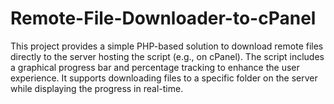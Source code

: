 # Remote-File-Downloader-to-cPanel
This project provides a simple PHP-based solution to download remote files directly to the server hosting the script (e.g., on cPanel). The script includes a graphical progress bar and percentage tracking to enhance the user experience. It supports downloading files to a specific folder on the server while displaying the progress in real-time.
